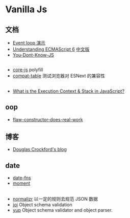 # Vanilla Js

## 文档

- [Event loop 演示](http://latentflip.com/loupe/?code=JC5vbignYnV0dG9uJywgJ2NsaWNrJywgZnVuY3Rpb24gb25DbGljaygpIHsKICAgIHNldFRpbWVvdXQoZnVuY3Rpb24gdGltZXIoKSB7CiAgICAgICAgY29uc29sZS5sb2coJ1lvdSBjbGlja2VkIHRoZSBidXR0b24hJyk7ICAgIAogICAgfSwgMjAwMCk7Cn0pOwoKY29uc29sZS5sb2coIkhpISIpOwoKc2V0VGltZW91dChmdW5jdGlvbiB0aW1lb3V0KCkgewogICAgY29uc29sZS5sb2coIkNsaWNrIHRoZSBidXR0b24hIik7Cn0sIDUwMDApOwoKY29uc29sZS5sb2coIldlbGNvbWUgdG8gbG91cGUuIik7!!!PGJ1dHRvbj5DbGljayBtZSE8L2J1dHRvbj4%3D)
- [Understanding ECMAScript 6](https://github.com/nzakas/understandinges6) [中文版](https://sagittarius-rev.gitbooks.io/understanding-ecmascript-6-zh-ver/content/)
- [You-Dont-Know-JS](https://github.com/getify/You-Dont-Know-JS)

## 

- [core-js](https://github.com/zloirock/core-js) polyfill
- [compat-table](http://kangax.github.io/compat-table/es6/) 测试浏览器对 ESNext 的兼容性

## 

- [What is the Execution Context & Stack in JavaScript?](http://davidshariff.com/blog/what-is-the-execution-context-in-javascript/)

## oop

- [flaw-constructor-does-real-work](http://misko.hevery.com/code-reviewers-guide/flaw-constructor-does-real-work/)

## 博客

- [Douglas Crockford's blog](http://crockford.com/)

## date

- [date-fns](https://github.com/date-fns/date-fns) 
- [moment](https://github.com/moment/moment)

## 

- [normalizr](https://github.com/paularmstrong/normalizr) 以一定的规则去规范 JSON 数据
- [joi](https://github.com/hapijs/joi) Object schema validation
- [yup](https://github.com/jquense/yup) Object schema validator and object parser. 


